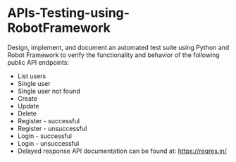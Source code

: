 # APIs-Testing-using-RobotFramework
Design, implement, and document an automated test suite using Python and Robot Framework to verify the functionality and behavior of the following public API endpoints:
* List users 
* Single user 
* Single user not found 
* Create 
* Update 
* Delete 
* Register - successful 
* Register - unsuccessful 
* Login - successful
* Login - unsuccessful
* Delayed response
API documentation can be found at: https://reqres.in/
